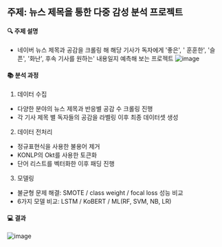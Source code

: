 ## 주제: 뉴스 제목을 통한 다중 감성 분석 프로젝트

#### 🔍 주제 설명
- 네이버 뉴스 제목과 공감을 크롤링 해 해당 기사가 독자에게 '좋은', ' 훈훈한', '슬픈', '화난', 후속 기사를 원하는' 내용일지 예측해 보는 프로젝트
![image](https://user-images.githubusercontent.com/79184083/219857438-b6a009ae-7533-4edc-b006-587b89620e1e.png)

#### 📚 분석 과정

1. 데이터 수집
- 다양한 분야의 뉴스 제목과 반응별 공감 수 크롤링 진행
- 각 기사 제목 별 독자들의 공감을 라벨링 이후 최종 데이터셋 생성

2. 데이터 전처리
- 정규표현식을 사용한 불용어 제거
- KONLP의 Okt를 사용한 토큰화
- 단어 리스트를 벡터화한 이후 패딩 진행

3. 모델링
- 불균형 문제 해결: SMOTE / class weight / focal loss 성능 비교
- 6가지 모델 비교: LSTM / KoBERT / ML(RF, SVM, NB, LR)

#### 💻 결과

![image](https://user-images.githubusercontent.com/79184083/219857622-41145aa8-ea8b-4d8d-b8e3-7682bf646aef.png)

